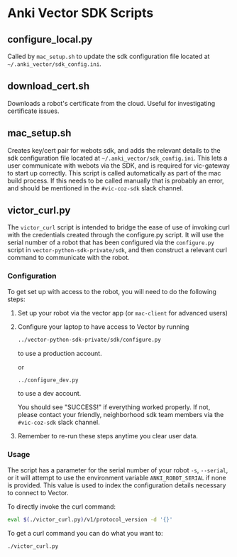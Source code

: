 # Anki Vector SDK Scripts

## configure_local.py

Called by `mac_setup.sh` to update the sdk configuration file located at `~/.anki_vector/sdk_config.ini`.

## download_cert.sh

Downloads a robot's certificate from the cloud. Useful for investigating certificate issues.

## mac_setup.sh

Creates key/cert pair for webots sdk, and adds the relevant details to the sdk configuration file located at `~/.anki_vector/sdk_config.ini`.
This lets a user communicate with webots via the SDK, and is required for vic-gateway to start up correctly.
This script is called automatically as part of the mac build process.
If this needs to be called manually that is probably an error, and should be mentioned in the `#vic-coz-sdk` slack channel.

## victor_curl.py

The `victor_curl` script is intended to bridge the ease of use of invoking curl with the credentials created
through the configure.py script. It will use the serial number of a robot that has been configured via the `configure.py`
script in `vector-python-sdk-private/sdk`, and then construct a relevant curl command to communicate with the robot.

### Configuration

To get set up with access to the robot, you will need to do the following steps:

1. Set up your robot via the vector app (or `mac-client` for advanced users)

1. Configure your laptop to have access to Vector by running

    ```bash
    ../vector-python-sdk-private/sdk/configure.py
    ```

    to use a production account.

    or

    ```bash
    ../configure_dev.py
    ```

    to use a dev account.

    You should see "SUCCESS!" if everything worked properly. If not, please contact your friendly, neighborhood sdk team members via the `#vic-coz-sdk` slack channel.

1. Remember to re-run these steps anytime you clear user data.

### Usage

The script has a parameter for the serial number of your robot `-s`, `--serial`, or it will attempt
to use the environment variable `ANKI_ROBOT_SERIAL` if none is provided. This value is used to index
the configuration details necessary to connect to Vector.

To directly invoke the curl command:

```bash
eval $(./victor_curl.py)/v1/protocol_version -d '{}'
```

To get a curl command you can do what you want to:

```bash
./victor_curl.py
```
